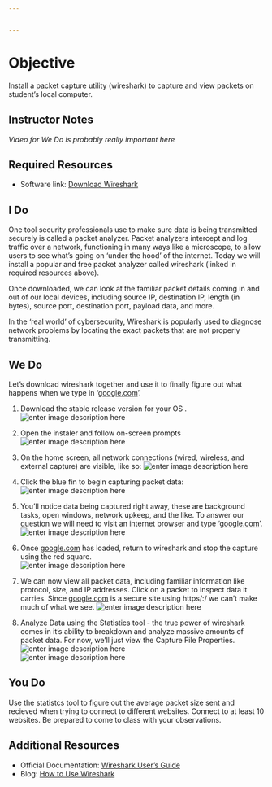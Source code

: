 ```yaml
---


---
```


<h1 id="objective">Objective</h1>
<p>Install a packet capture utility (wireshark) to capture and view packets on student’s local computer.</p>
<h2 id="instructor-notes">Instructor Notes</h2>
<p><em>Video for We Do is probably really important here</em></p>
<h2 id="required-resources">Required Resources</h2>
<ul>
<li>Software link: <a href="https://www.wireshark.org/download.html">Download Wireshark</a></li>
</ul>
<h2 id="i-do">I Do</h2>
<p>One tool security professionals use to make sure data is being transmitted securely is called a packet analyzer. Packet analyzers intercept and log traffic over a network, functioning in many ways like a microscope, to allow users to see what’s going on ‘under the hood’ of the internet. Today we will install a  popular and free packet analyzer called wireshark (linked in required resources above).</p>
<p>Once downloaded, we can look at the familiar packet details coming in and out of our local devices, including source IP, destination IP, length (in bytes), source port, destination port, payload data, and more.</p>
<p>In the ‘real world’ of cybersecurity, Wireshark is popularly used to diagnose network problems by locating the exact packets that are not properly transmitting.</p>
<h2 id="we-do">We Do</h2>
<p>Let’s download wireshark together and use it to finally figure out what happens when we type in ‘<a href="http://google.com">google.com</a>’.</p>
<ol>
<li>
<p>Download the stable release version for your OS .<img src="https://lh3.googleusercontent.com/90C_FSB0VJC6y3wJY3TCEsyh7XX1HxDaMk-VhJiYtSFE4YfXjyUI3MBZbHBnUMyBu2jMBDqL_4Y" alt="enter image description here"></p>
</li>
<li>
<p>Open the instaler and follow on-screen prompts<br>
<img src="https://lh3.googleusercontent.com/c7zrf23CYMID1YtgDdeOpJvqKOZG7YRJSGUp630N1u6fXjlguwD-JBMhmtT0iyZFmUS52Dk5h2Q" alt="enter image description here"></p>
</li>
<li>
<p>On the home screen, all network connections (wired, wireless, and external capture) are visible, like so: <img src="https://lh3.googleusercontent.com/g3S1RZdPUBUiv9CconEabQgG_SzMQvyGLUaCbJmyqSHHxROIx0qxPxmE9xPXRqsiWB9p9YaWFGA" alt="enter image description here"></p>
</li>
<li>
<p>Click the blue fin to begin capturing packet data:<br>
<img src="https://lh3.googleusercontent.com/jNPSyRABImjqZurXCpzdvF6LFcJSXnBxhz5KqX4y0xYBQEp7RJv1XKOm13N9lOSzTVjBJnRyR-c" alt="enter image description here"></p>
</li>
<li>
<p>You’ll notice data being captured right away, these are background tasks, open windows, network upkeep, and the like. To answer our question we will need to visit an internet browser and type ‘<a href="http://google.com">google.com</a>’.<br>
<img src="https://lh3.googleusercontent.com/UH0WFdg60NKDDZ9WdUHQp-_9_-YMQEzbcZESzoEZoHN1HUlidLmUpl5TFH5os-0JdM3TnZ7xd4I" alt="enter image description here"></p>
</li>
<li>
<p>Once <a href="http://google.com">google.com</a> has loaded, return to wireshark and stop the capture using the red square.<br>
<img src="https://lh3.googleusercontent.com/InG6MRduYa4jUKrwm2QgFaBXC9__XRi9vo3PONGTqHmJDSLvXQqJPB_UhcpFEnhSboSPnzBTBkI" alt="enter image description here"></p>
</li>
<li>
<p>We can now view all packet data, including familiar information like protocol, size, and IP addresses. Click on a packet to inspect data it carries. Since <a href="http://google.com">google.com</a> is a secure site using https/:/ we can’t make much of what we see. <img src="https://lh3.googleusercontent.com/TXlLQWRG5cs7UtA5g2yVvppyJKoARoJmh_cgzymxNJ4YDu0ibBMe1dAPG5Xqq3f0mjHttIE4GEQ" alt="enter image description here"></p>
</li>
<li>
<p>Analyze Data using the Statistics tool - the true power of wireshark comes in it’s ability to breakdown and analyze massive amounts of packet data. For now, we’ll just view the Capture File Properties.<br>
<img src="https://lh3.googleusercontent.com/7qb_r25BQyrmXdICWNNGKf3KDVa4nK22Fb80Kuhxc4XDoaO0I2_tBFwMrXJmTKzodQK3VOeTBSo" alt="enter image description here"><br>
<img src="https://lh3.googleusercontent.com/1Cdc5loX_z6dI1Qs0uHlQygK3M5lJp6d7s7P4fKN6AGgvZi35tttwxCE73KAEC9TxvyTLWAwkAg" alt="enter image description here"></p>
</li>
</ol>
<h2 id="you-do">You Do</h2>
<p>Use the statistcs tool to figure out the average packet size sent and recieved when trying to connect to different websites. Connect to at least 10 websites. Be prepared to come to class with your observations.</p>
<h2 id="additional-resources">Additional Resources</h2>
<ul>
<li>Official Documentation: <a href="%5Bhttps://www.wireshark.org/docs/wsug_html_chunked/%5D(https://www.wireshark.org/docs/wsug_html_chunked/)">Wireshark User’s Guide</a></li>
<li>Blog: <a href="https://www.varonis.com/blog/how-to-use-wireshark/">How to Use Wireshark</a></li>
</ul>

